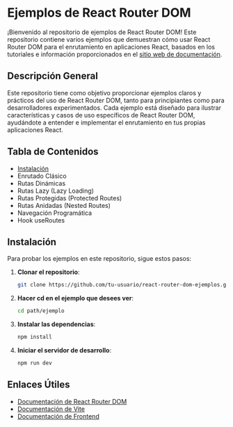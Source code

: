 # Ejemplos de React Router DOM

¡Bienvenido al repositorio de ejemplos de React Router DOM! Este repositorio contiene varios ejemplos que demuestran cómo usar React Router DOM para el enrutamiento en aplicaciones React, basados en los tutoriales e información proporcionados en el [sitio web de documentación](https://documentation-gl.gitbook.io/frontend/vite/enrutado/react-router-dom).

## Descripción General

Este repositorio tiene como objetivo proporcionar ejemplos claros y prácticos del uso de React Router DOM, tanto para principiantes como para desarrolladores experimentados. Cada ejemplo está diseñado para ilustrar características y casos de uso específicos de React Router DOM, ayudándote a entender e implementar el enrutamiento en tus propias aplicaciones React.

## Tabla de Contenidos

- [Instalación](#instalación)
- Enrutado Clásico
- Rutas Dinámicas
- Rutas Lazy (Lazy Loading)
- Rutas Protegidas (Protected Routes)
- Rutas Anidadas (Nested Routes)
- Navegación Programática
- Hook useRoutes

## Instalación

Para probar los ejemplos en este repositorio, sigue estos pasos:

1. **Clonar el repositorio**:

   ```bash
   git clone https://github.com/tu-usuario/react-router-dom-ejemplos.git
   ```

2. **Hacer cd en el ejemplo que desees ver**:

    ```bash
    cd path/ejemplo
    ```

3. **Instalar las dependencias**:

    ```bash
    npm install
    ```

4. **Iniciar el servidor de desarrollo**:

    ```bash
    npm run dev
    ```



## Enlaces Útiles

- [Documentación de React Router DOM](https://reactrouter.com/)
- [Documentación de Vite](https://vitejs.dev/)
- [Documentación de Frontend](https://documentation-gl.gitbook.io/frontend/vite/enrutado/react-router-dom)
